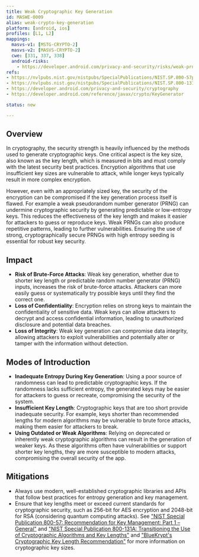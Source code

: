 ```yaml
---
title: Weak Cryptographic Key Generation
id: MASWE-0009
alias: weak-crypto-key-generation
platform: [android, ios]
profiles: [L1, L2]
mappings:
  masvs-v1: [MSTG-CRYPTO-2]
  masvs-v2: [MASVS-CRYPTO-2]
  cwe: [331, 337, 338]
  android-risks: 
    - https://developer.android.com/privacy-and-security/risks/weak-prng
refs:
- https://nvlpubs.nist.gov/nistpubs/SpecialPublications/NIST.SP.800-57pt1r5.pdf
- https://nvlpubs.nist.gov/nistpubs/SpecialPublications/NIST.SP.800-131Ar2.pdf
- https://developer.android.com/privacy-and-security/cryptography
- https://developer.android.com/reference/javax/crypto/KeyGenerator

status: new

---
```


## Overview

In cryptography, the security strength is heavily influenced by the methods used to generate cryptographic keys. One critical aspect is the key size, also known as the key length, which is measured in bits and must comply with the latest security best practices. Encryption algorithms that use insufficient key sizes are vulnerable to attack, while longer keys typically result in more complex encryption.

However, even with an appropriately sized key, the security of the encryption can be compromised if the key generation process itself is flawed. For example a weak pseudorandom number generator (PRNG) can undermine cryptographic security by generating predictable or low-entropy keys. This reduces the effectiveness of the key length and makes it easier for attackers to guess or reproduce keys. Weak PRNGs can also produce repetitive patterns, leading to further vulnerabilities. Ensuring the use of strong, cryptographically secure PRNGs with high entropy seeding is essential for robust key security.

## Impact

- **Risk of Brute-Force Attacks**: Weak key generation, whether due to shorter key length or predictable random number generator (PRNG) inputs, increases the risk of brute-force attacks. Attackers can more easily guess or systematically try possible keys until they find the correct one.
- **Loss of  Confidentiality**: Encryption relies on strong keys to maintain the confidentiality of sensitive data. Weak keys can allow attackers to decrypt and access confidential information, leading to unauthorized disclosure and potential data breaches.
- **Loss of Integrity**: Weak key generation can compromise data integrity, allowing attackers to exploit vulnerabilities and potentially alter or tamper with the information without detection.

## Modes of Introduction

- **Inadequate Entropy During Key Generation**: Using a poor source of randomness can lead to predictable cryptographic keys. If the randomness lacks sufficient entropy, the generated keys may be easier for attackers to guess or recreate, compromising the security of the system.
- **Insufficient Key Length**: Cryptographic keys that are too short provide inadequate security. For example, keys shorter than recommended lengths for modern algorithms may be vulnerable to brute force attacks, making them easier for attackers to break.
- **Using Outdated or Weak Algorithms**: Relying on deprecated or inherently weak cryptographic algorithms can result in the generation of weaker keys. As these algorithms often have vulnerabilities or support shorter key lengths, they are more susceptible to modern attacks, compromising the overall security of the app.

## Mitigations

- Always use modern, well-established cryptographic libraries and APIs that follow best practices for entropy generation and key management.
- Ensure that key lengths meet or exceed current standards for cryptographic security, such as 256-bit for AES encryption and 2048-bit for RSA (considering quantum computing attacks). See ["NIST Special Publication 800-57: Recommendation for Key Management: Part 1 – General"](https://nvlpubs.nist.gov/nistpubs/SpecialPublications/NIST.SP.800-57pt1r5.pdf) and ["NIST Special Publication 800-131A: Transitioning the Use of Cryptographic Algorithms and Key Lengths"](https://nvlpubs.nist.gov/nistpubs/SpecialPublications/NIST.SP.800-131Ar2.pdf) and ["BlueKrypt's Cryptographic Key Length Recommendation"](https://www.keylength.com/) for more information on cryptographic key sizes.
